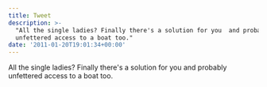 ```yaml
---
title: Tweet
description: >-
  "All the single ladies? Finally there's a solution for you  and probably
  unfettered access to a boat too."
date: '2011-01-20T19:01:34+00:00'
---
```

All the single ladies? Finally there's a solution for you  and probably unfettered access to a boat too.
